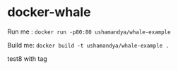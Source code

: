 # docker-whale

Run me : `docker run -p80:80 ushamandya/whale-example`

Build me: `docker build -t ushamandya/whale-example .`

test8 with tag